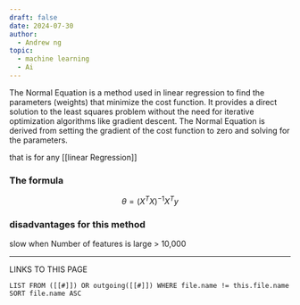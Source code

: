 ```yaml
---
draft: false
date: 2024-07-30
author:
  - Andrew ng
topic:
  - machine learning
  - Ai
---
```




The Normal Equation is a method used in linear regression to find the parameters (weights) that minimize the cost function. It provides a direct solution to the least squares problem without the need for iterative optimization algorithms like gradient descent. The Normal Equation is derived from setting the gradient of the cost function to zero and solving for the parameters.

that is for any [[linear Regression]]

### The formula 
$$
\theta=(X^TX)^{-1}X^Ty
$$

### disadvantages for this method 
slow when Number of features is large > 10,000 

----
LINKS TO THIS PAGE 
```dataview
LIST FROM ([[#]]) OR outgoing([[#]]) WHERE file.name != this.file.name SORT file.name ASC 
```
